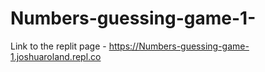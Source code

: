 # Numbers-guessing-game-1-
Link to the replit page - https://Numbers-guessing-game-1.joshuaroland.repl.co
